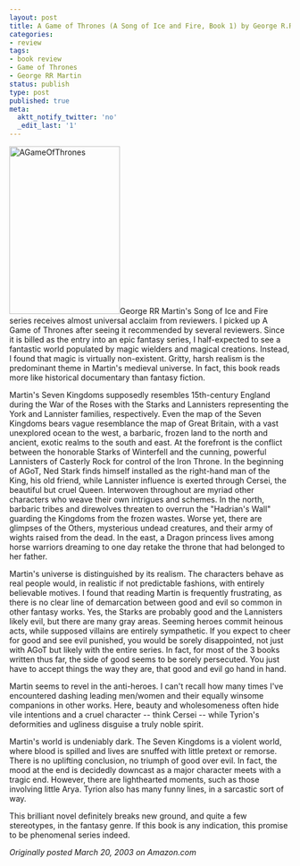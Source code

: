 ```yaml
---
layout: post
title: A Game of Thrones (A Song of Ice and Fire, Book 1) by George R.R. Martin
categories:
- review
tags:
- book review
- Game of Thrones
- George RR Martin
status: publish
type: post
published: true
meta:
  aktt_notify_twitter: 'no'
  _edit_last: '1'
---
```

<img title="AGameOfThrones" src="http://www.yentran.org/blog/wp-content/uploads/2011/09/AGameOfThrones-198x300.jpg" width="198" height="300" />George RR Martin's Song of Ice and Fire series receives almost universal acclaim from reviewers. I picked up A Game of Thrones after seeing it recommended by several reviewers. Since it is billed as the entry into an epic fantasy series, I half-expected to see a fantastic world populated by magic wielders and magical creations. Instead, I found that magic is virtually non-existent. Gritty, harsh realism is the predominant theme in Martin's medieval universe. In fact, this book reads more like historical documentary than fantasy fiction.

Martin's Seven Kingdoms supposedly resembles 15th-century England during the War of the Roses with the Starks and Lannisters representing the York and Lannister families, respectively. Even the map of the Seven Kingdoms bears vague resemblance the map of Great Britain, with a vast unexplored ocean to the west, a barbaric, frozen land to the north and ancient, exotic realms to the south and east. At the forefront is the conflict between the honorable Starks of Winterfell and the cunning, powerful Lannisters of Casterly Rock for control of the Iron Throne. In the beginning of AGoT, Ned Stark finds himself installed as the right-hand man of the King, his old friend, while Lannister influence is exerted through Cersei, the beautiful but cruel Queen. Interwoven throughout are myriad other characters who weave their own intrigues and schemes. In the north, barbaric tribes and direwolves threaten to overrun the "Hadrian's Wall" guarding the Kingdoms from the frozen wastes. Worse yet, there are glimpses of the Others, mysterious undead creatures, and their army of wights raised from the dead. In the east, a Dragon princess lives among horse warriors dreaming to one day retake the throne that had belonged to her father.

Martin's universe is distinguished by its realism. The characters behave as real people would, in realistic if not predictable fashions, with entirely believable motives. I found that reading Martin is frequently frustrating, as there is no clear line of demarcation between good and evil so common in other fantasy works. Yes, the Starks are probably good and the Lannisters likely evil, but there are many gray areas. Seeming heroes commit heinous acts, while supposed villains are entirely sympathetic. If you expect to cheer for good and see evil punished, you would be sorely disappointed, not just with AGoT but likely with the entire series. In fact, for most of the 3 books written thus far, the side of good seems to be sorely persecuted. You just have to accept things the way they are, that good and evil go hand in hand.

Martin seems to revel in the anti-heroes. I can't recall how many times I've encountered dashing leading men/women and their equally winsome companions in other works. Here, beauty and wholesomeness often hide vile intentions and a cruel character -- think Cersei -- while Tyrion's deformities and ugliness disguise a truly noble spirit.

Martin's world is undeniably dark. The Seven Kingdoms is a violent world, where blood is spilled and lives are snuffed with little pretext or remorse. There is no uplifting conclusion, no triumph of good over evil. In fact, the mood at the end is decidedly downcast as a major character meets with a tragic end. However, there are lighthearted moments, such as those involving little Arya. Tyrion also has many funny lines, in a sarcastic sort of way.

This brilliant novel definitely breaks new ground, and quite a few stereotypes, in the fantasy genre. If this book is any indication, this promise to be phenomenal series indeed.

*Originally posted March 20, 2003 on Amazon.com*
